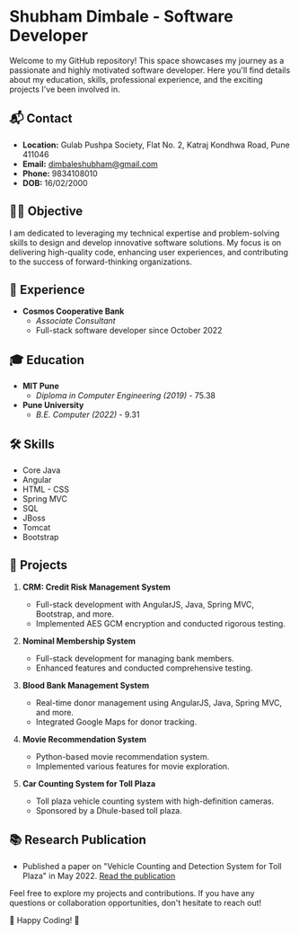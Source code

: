 # Shubham Dimbale - Software Developer

Welcome to my GitHub repository! This space showcases my journey as a passionate and highly motivated software developer. Here you'll find details about my education, skills, professional experience, and the exciting projects I've been involved in.

## 📬 Contact
- **Location:** Gulab Pushpa Society, Flat No. 2, Katraj Kondhwa Road, Pune 411046
- **Email:** dimbaleshubham@gmail.com
- **Phone:** 9834108010
- **DOB:** 16/02/2000

## 👨‍💻 Objective
I am dedicated to leveraging my technical expertise and problem-solving skills to design and develop innovative software solutions. My focus is on delivering high-quality code, enhancing user experiences, and contributing to the success of forward-thinking organizations.

## 🚀 Experience
- **Cosmos Cooperative Bank**
  - *Associate Consultant*
  - Full-stack software developer since October 2022

## 🎓 Education
- **MIT Pune**
  - *Diploma in Computer Engineering (2019)* - 75.38
- **Pune University**
  - *B.E. Computer (2022)* - 9.31

## 🛠️ Skills
- Core Java
- Angular
- HTML - CSS
- Spring MVC
- SQL
- JBoss
- Tomcat
- Bootstrap

## 💼 Projects
1. **CRM: Credit Risk Management System**
   - Full-stack development with AngularJS, Java, Spring MVC, Bootstrap, and more.
   - Implemented AES GCM encryption and conducted rigorous testing.

2. **Nominal Membership System**
   - Full-stack development for managing bank members.
   - Enhanced features and conducted comprehensive testing.

3. **Blood Bank Management System**
   - Real-time donor management using AngularJS, Java, Spring MVC, and more.
   - Integrated Google Maps for donor tracking.

4. **Movie Recommendation System**
   - Python-based movie recommendation system.
   - Implemented various features for movie exploration.

5. **Car Counting System for Toll Plaza**
   - Toll plaza vehicle counting system with high-definition cameras.
   - Sponsored by a Dhule-based toll plaza.

## 📚 Research Publication
- Published a paper on "Vehicle Counting and Detection System for Toll Plaza" in May 2022. [Read the publication](https://doi.org/10.48175/IJARSCT-3834)

Feel free to explore my projects and contributions. If you have any questions or collaboration opportunities, don't hesitate to reach out!

🚀 Happy Coding! 🚀
